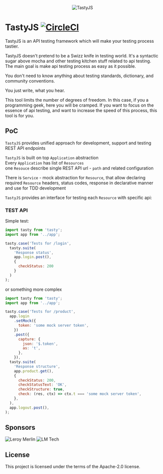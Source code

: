 <p align="center">
  <img alt="TastyJS" src="https://raw.githubusercontent.com/tasty-api/tasty/master/src/assets/logos/tasty-new.svg" />
</p>

# TastyJS [![CircleCI](https://circleci.com/gh/tasty-api/tasty/tree/master.svg?style=svg)](https://circleci.com/gh/tasty-api/tasty/tree/master)

TastyJS is an API testing framework which will make your testing process tastier.

TastyJS doesn't pretend to be a Swizz knife in testing world. It's a syntactic sugar above mocha and other testing kitchen
stuff related to api testing. The main goal is make api testing process as easy as it possible.

You don't need to know anything about testing standards, dictionary, and community conventions.

You just write, what you hear.

This tool limits the number of degrees of freedom. In this case, if you a programming geek, here you will be cramped.
If you want to focus on the essence of api testing, and want to increase the speed of this process, this tool is for you.

## PoC

`TastyJS` provides unified approach for development, support and testing REST API endpoints

`TastyJS` is built on top `Application` abstraction  
Every `Application` has list of `Resources`  
one `Resouce` describe single REST API url - `path` and related configuration  

There is `Service` - mock abstraction for `Resource`, that allow declaring required `Resource` headers, status codes, response in declarative manner and use for TDD development  

`TastyJS` provides an interface for testing each `Resource` with specific api:

### TEST API

Simple test:
```javascript
import tasty from 'tasty';
import app from '../app';

tasty.case('Tests for /login',
  tasty.suite(
    'Response status',
    app.login.post(),
    {
      checkStatus: 200
    }
  )
);
```
or something more complex
```javascript
import tasty from 'tasty';
import app from '../app';

tasty.case('Tests for /product',
  app.login
    .setMock({
      token: 'some mock server token',
    })
    .post({
      capture: {
        json: '$.token',
        as: 't',
      },
    }),
  tasty.suite(
    'Response structure',
    app.product.get(),
    {
      checkStatus: 200,
      checkStatusText: 'OK',
      checkStructure: true,
      check: (res, ctx) => ctx.t === 'some mock server token',
    },
  ),
  app.logout.post(),
);
```

## Sponsors
![Leroy Merlin](https://raw.githubusercontent.com/tasty-api/tasty/master/src/assets/sponsors/LM.svg)
![LM Tech](https://raw.githubusercontent.com/tasty-api/tasty/master/src/assets/sponsors/LM-tech.svg)

## License
This project is licensed under the terms of the Apache-2.0 license.
